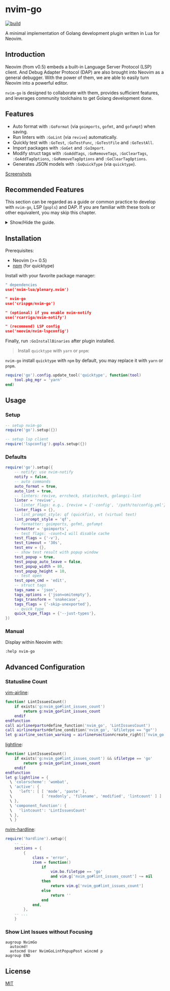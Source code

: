 # nvim-go

[![build](https://github.com/crispgm/nvim-go/actions/workflows/ci.yml/badge.svg)](https://github.com/crispgm/nvim-go/actions/workflows/ci.yml)

A minimal implementation of Golang development plugin written in Lua for Neovim.

## Introduction

Neovim (from v0.5) embeds a built-in Language Server Protocol (LSP) client. And Debug Adapter Protocol (DAP) are also brought into Neovim as a general debugger. With the power of them, we are able to easily turn Neovim into a powerful editor.

`nvim-go` is designed to collaborate with them, provides sufficient features, and leverages community toolchains to get Golang development done.

## Features

- Auto format with `:GoFormat` (via `goimports`, `gofmt`, and `gofumpt`) when saving.
- Run linters with `:GoLint` (via `revive`) automatically.
- Quickly test with `:GoTest`, `:GoTestFunc`, `:GoTestFile` and `:GoTestAll`.
- Import packages with `:GoGet` and `:GoImport`.
- Modify struct tags with `:GoAddTags`, `:GoRemoveTags`, `:GoClearTags`, `:GoAddTagOptions`, `:GoRemoveTagOptions` and `:GoClearTagOptions`.
- Generates JSON models with `:GoQuickType` (via `quicktype`).

[Screenshots](https://github.com/crispgm/nvim-go/wiki#screenshots)

## Recommended Features

This section can be regarded as a guide or common practice to develop with `nvim-go`, LSP (`gopls`) and DAP.
If you are familiar with these tools or other equivalent, you may skip this chapter.

<details>
<summary>Show/Hide the guide.</summary>

### Language Server

Language server provides vital language features to make Golang development easy.
We highly recommend you to use LSP client together with `nvim-go`.

1. Setup `gopls` with [neovim/nvim-lspconfig](https://github.com/neovim/nvim-lspconfig).
2. Setup your favorite completion engine such as [nvim-cmp](https://github.com/hrsh7th/nvim-cmp).
3. Map the following methods based on what you need:

- Declaration: `vim.lsp.buf.declaration()`
- Definition: `vim.lsp.buf.definition()` and `vim.lsp.buf.type_definition()`
- Implementation: `vim.lsp.buf.implementation()`
- Hover: `vim.lsp.buf.hover()`
- Signature: `vim.lsp.buf.signature_help()`
- References: `vim.lsp.buf.reference()`
- Symbols: `vim.lsp.buf.document_symbol()` and `vim.lsp.buf.workspace_symbol()`
- Rename: `vim.lsp.buf.rename()`

### Debugger

- [nvim-dap](https://github.com/mfussenegger/nvim-dap)

</details>

## Installation

Prerequisites:

- Neovim (>= 0.5)
- [npm](https://www.npmjs.com) (for quicktype)

Install with your favorite package manager:

```lua
" dependencies
use('nvim-lua/plenary.nvim')

" nvim-go
use('crispgm/nvim-go')

" (optional) if you enable nvim-notify
use('rcarriga/nvim-notify')

" (recommend) LSP config
use('neovim/nvim-lspconfig')
```

Finally, run `:GoInstallBinaries` after plugin installed.

> Install `quicktype` with `yarn` or `pnpm`:

`nvim-go` install `quicktype` with `npm` by default, you may replace it with `yarn` or `pnpm`.

```lua
require('go').config.update_tool('quicktype', function(tool)
    tool.pkg_mgr = 'yarn'
end)
```

## Usage

### Setup

```lua
-- setup nvim-go
require('go').setup({})

-- setup lsp client
require('lspconfig').gopls.setup({})
```

### Defaults

```lua
require('go').setup({
    -- notify: use nvim-notify
    notify = false,
    -- auto commands
    auto_format = true,
    auto_lint = true,
    -- linters: revive, errcheck, staticcheck, golangci-lint
    linter = 'revive',
    -- linter_flags: e.g., {revive = {'-config', '/path/to/config.yml'}}
    linter_flags = {},
    -- lint_prompt_style: qf (quickfix), vt (virtual text)
    lint_prompt_style = 'qf',
    -- formatter: goimports, gofmt, gofumpt
    formatter = 'goimports',
    -- test flags: -count=1 will disable cache
    test_flags = {'-v'},
    test_timeout = '30s',
    test_env = {},
    -- show test result with popup window
    test_popup = true,
    test_popup_auto_leave = false,
    test_popup_width = 80,
    test_popup_height = 10,
    -- test open
    test_open_cmd = 'edit',
    -- struct tags
    tags_name = 'json',
    tags_options = {'json=omitempty'},
    tags_transform = 'snakecase',
    tags_flags = {'-skip-unexported'},
    -- quick type
    quick_type_flags = {'--just-types'},
})
```

### Manual

Display within Neovim with:

```vim
:help nvim-go
```

## Advanced Configuration

### Statusline Count

[vim-airline](https://github.com/vim-airline/vim-airline):

```lua
function! LintIssuesCount()
    if exists('g:nvim_go#lint_issues_count')
        return g:nvim_go#lint_issues_count
    endif
endfunction
call airline#parts#define_function('nvim_go', 'LintIssuesCount')
call airline#parts#define_condition('nvim_go', '&filetype == "go"')
let g:airline_section_warning = airline#section#create_right(['nvim_go'])
```

[lightline](https://github.com/itchyny/lightline.vim):

```lua
function! LintIssuesCount()
    if exists('g:nvim_go#lint_issues_count') && &filetype == 'go'
        return g:nvim_go#lint_issues_count
    endif
endfunction
let g:lightline = {
  \ 'colorscheme': 'wombat',
  \ 'active': {
  \   'left': [ [ 'mode', 'paste' ],
  \             [ 'readonly', 'filename', 'modified', 'lintcount' ] ]
  \ },
  \ 'component_function': {
  \   'lintcount': 'LintIssuesCount'
  \ },
  \ }
```

[nvim-hardline](https://github.com/ojroques/nvim-hardline):

```lua
require('hardline').setup({
    -- ...
    sections = {
        {
            class = 'error',
            item = function()
                if
                    vim.bo.filetype == 'go'
                    and vim.g['nvim_go#lint_issues_count'] ~= nil
                then
                    return vim.g['nvim_go#lint_issues_count']
                else
                    return ''
                end
            end,
        },
    -- ...
    }
```

### Show Lint Issues without Focusing

```viml
augroup NvimGo
  autocmd!
  autocmd User NvimGoLintPopupPost wincmd p
augroup END
```

## License

[MIT](/LICENSE)
